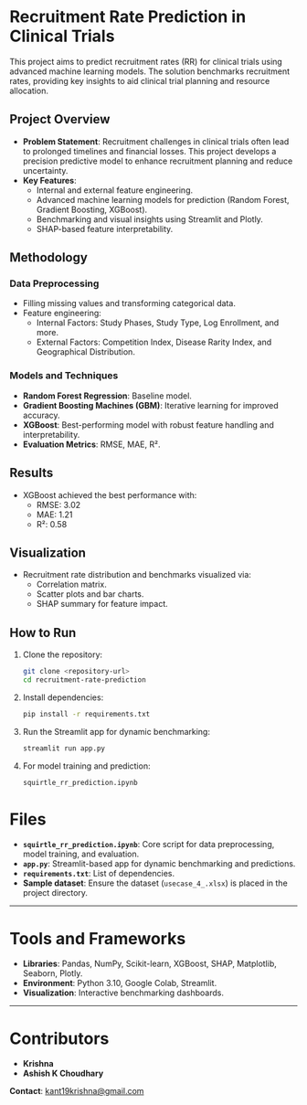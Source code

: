 # Recruitment Rate Prediction in Clinical Trials

This project aims to predict recruitment rates (RR) for clinical trials using advanced machine learning models. The solution benchmarks recruitment rates, providing key insights to aid clinical trial planning and resource allocation.

## Project Overview

- **Problem Statement**: Recruitment challenges in clinical trials often lead to prolonged timelines and financial losses. This project develops a precision predictive model to enhance recruitment planning and reduce uncertainty.
- **Key Features**:
  - Internal and external feature engineering.
  - Advanced machine learning models for prediction (Random Forest, Gradient Boosting, XGBoost).
  - Benchmarking and visual insights using Streamlit and Plotly.
  - SHAP-based feature interpretability.

## Methodology

### Data Preprocessing
- Filling missing values and transforming categorical data.
- Feature engineering:
  - Internal Factors: Study Phases, Study Type, Log Enrollment, and more.
  - External Factors: Competition Index, Disease Rarity Index, and Geographical Distribution.

### Models and Techniques
- **Random Forest Regression**: Baseline model.
- **Gradient Boosting Machines (GBM)**: Iterative learning for improved accuracy.
- **XGBoost**: Best-performing model with robust feature handling and interpretability.
- **Evaluation Metrics**: RMSE, MAE, R².

## Results
- XGBoost achieved the best performance with:
  - RMSE: 3.02
  - MAE: 1.21
  - R²: 0.58

## Visualization
- Recruitment rate distribution and benchmarks visualized via:
  - Correlation matrix.
  - Scatter plots and bar charts.
  - SHAP summary for feature impact.

## How to Run

1. Clone the repository:
   ```bash
   git clone <repository-url>
   cd recruitment-rate-prediction

2. Install dependencies:
   ```bash
   pip install -r requirements.txt

3. Run the Streamlit app for dynamic benchmarking:
   ```bash
   streamlit run app.py

4. For model training and prediction:
   ```bash
   squirtle_rr_prediction.ipynb

# Files

- **`squirtle_rr_prediction.ipynb`**: Core script for data preprocessing, model training, and evaluation.
- **`app.py`**: Streamlit-based app for dynamic benchmarking and predictions.
- **`requirements.txt`**: List of dependencies.
- **Sample dataset**: Ensure the dataset (`usecase_4_.xlsx`) is placed in the project directory.

---

# Tools and Frameworks

- **Libraries**: Pandas, NumPy, Scikit-learn, XGBoost, SHAP, Matplotlib, Seaborn, Plotly.
- **Environment**: Python 3.10, Google Colab, Streamlit.
- **Visualization**: Interactive benchmarking dashboards.

---

# Contributors

- **Krishna**
- **Ashish K Choudhary**

**Contact**: [kant19krishna@gmail.com](mailto:kant19krishna@gmail.com)
